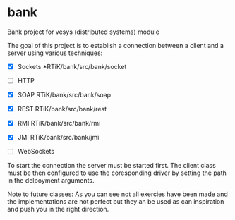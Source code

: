 bank
====

Bank project for vesys (distributed systems) module

The goal of this project is to establish a connection between a client and a server using various techniques:

- [x] Sockets *RTiK/bank/src/bank/socket
- [ ] HTTP
- [x] SOAP RTiK/bank/src/bank/soap
- [x] REST RTiK/bank/src/bank/rest
- [x] RMI RTiK/bank/src/bank/rmi
- [x] JMI RTiK/bank/src/bank/jmi
- [ ] WebSockets


To start the connection the server must be started first. The client class must be then configured to use the coresponding driver by setting the path in the delpoyment arguments.

Note to future classes: As you can see not all exercies have been made and the implementations are not perfect but they an be used as can inspiration and push you in the right direction.

